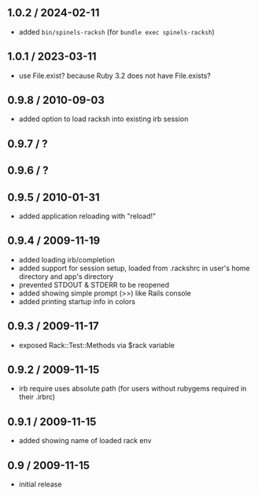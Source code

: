 ## 1.0.2 / 2024-02-11

* added `bin/spinels-racksh` (for `bundle exec spinels-racksh`)

## 1.0.1 / 2023-03-11

 * use File.exist? because Ruby 3.2 does not have File.exists?

## 0.9.8 / 2010-09-03

 * added option to load racksh into existing irb session

## 0.9.7 / ?
## 0.9.6 / ?

## 0.9.5 / 2010-01-31

 * added application reloading with "reload!"

## 0.9.4 / 2009-11-19

 * added loading irb/completion
 * added support for session setup, loaded from .rackshrc in user's home directory and app's directory
 * prevented STDOUT & STDERR to be reopened
 * added showing simple prompt (>>) like Rails console
 * added printing startup info in colors

## 0.9.3 / 2009-11-17

 * exposed Rack::Test::Methods via $rack variable

## 0.9.2 / 2009-11-15

 * irb require uses absolute path (for users without rubygems required in their .irbrc)

## 0.9.1 / 2009-11-15

 * added showing name of loaded rack env

## 0.9 / 2009-11-15

 * initial release
